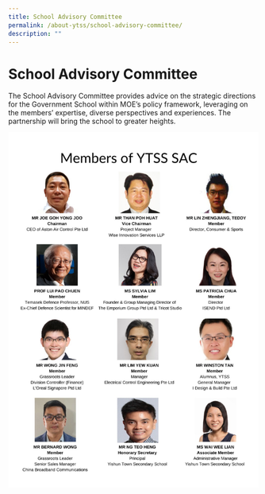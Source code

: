 ```yaml
---
title: School Advisory Committee
permalink: /about-ytss/school-advisory-committee/
description: ""
---
```

# **School Advisory Committee**
  
The School Advisory Committee provides advice on the strategic directions for the Government School within MOE’s policy framework, leveraging on the members’ expertise, diverse perspectives and experiences. The partnership will bring the school to greater heights.

![](/images/WhatsApp%20Image%202021-04-15%20at%20PM.jpeg)